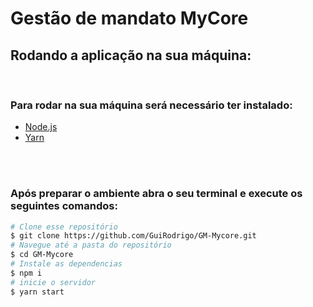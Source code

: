 <h1> Gestão de mandato MyCore </h1>

<h2>
    Rodando a aplicação na sua máquina:
</h2>

<br>

<h3>
    Para rodar na sua máquina será necessário ter instalado:
</h3>

<ul>
    <li>
    <a href="https://nodejs.org/pt-br/download/">Node.js</a>
    </li>
    <li>
    <a href="https://yarnpkg.com/getting-started/install">Yarn</a>
    </li>
</ul>


<br>
<br>

<h3>
    Após preparar o ambiente abra o seu terminal e execute os seguintes comandos:
</h3>

```bash
# Clone esse repositório
$ git clone https://github.com/GuiRodrigo/GM-Mycore.git
# Navegue até a pasta do repositório
$ cd GM-Mycore
# Instale as dependencias
$ npm i
# inicie o servidor
$ yarn start
```
<br>

<br>








